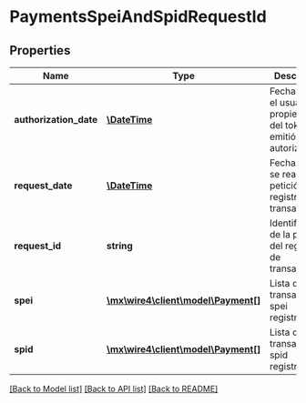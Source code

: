 # PaymentsSpeiAndSpidRequestId

## Properties
Name | Type | Description | Notes
------------ | ------------- | ------------- | -------------
**authorization_date** | [**\DateTime**](\DateTime.md) | Fecha en que el usuario propietario del token emitió la autorización | [optional] 
**request_date** | [**\DateTime**](\DateTime.md) | Fecha en que se realizó la petición de registro de transacciones | [optional] 
**request_id** | **string** | Identificador de la petición del registro de transacciones | [optional] 
**spei** | [**\mx\wire4\client\model\Payment[]**](Payment.md) | Lista de las transacciones spei registradas | [optional] 
**spid** | [**\mx\wire4\client\model\Payment[]**](Payment.md) | Lista de las transacciones spid registradas | [optional] 

[[Back to Model list]](../../README.md#documentation-for-models) [[Back to API list]](../../README.md#documentation-for-api-endpoints) [[Back to README]](../../README.md)

